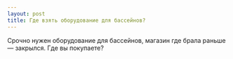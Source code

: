 ```yaml
---
layout: post 
title: Где взять оборудование для бассейнов? 
--- 
```

Срочно нужен оборудование для бассейнов, магазин где брала раньше — закрылся. Где вы покупаете?